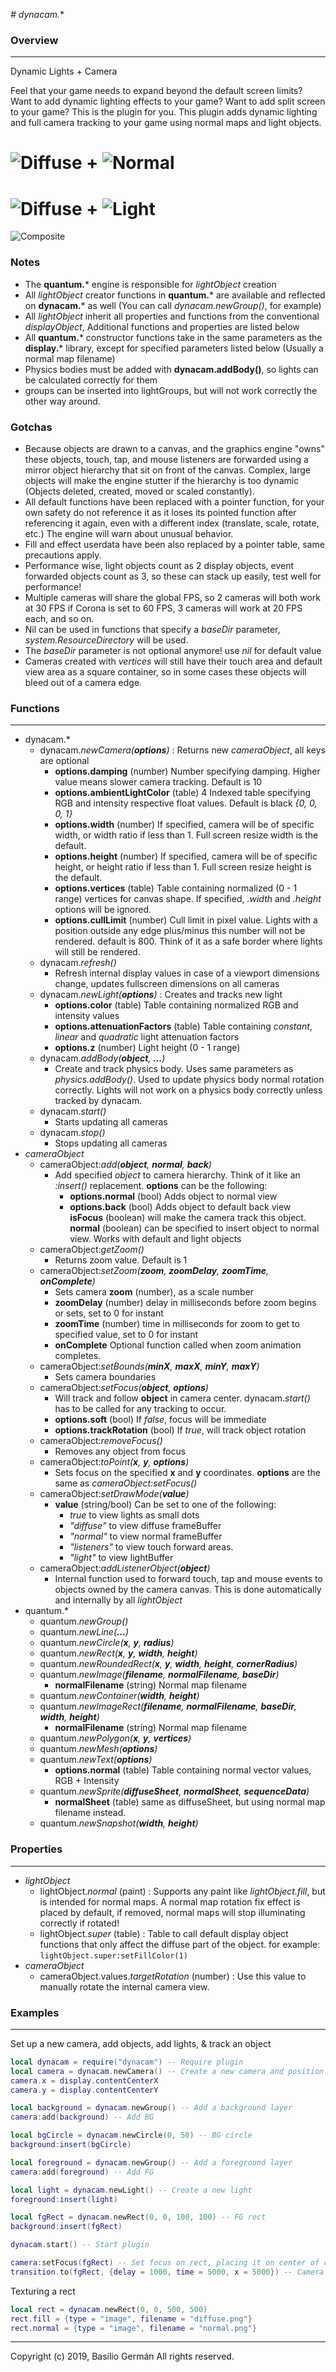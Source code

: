 *# dynacam.**
### Overview
---

Dynamic Lights + Camera

Feel that your game needs to expand beyond the default screen limits? Want to add dynamic lighting effects to your game? Want to add split screen to your game? This is the plugin for you.
This plugin adds dynamic lighting and full camera tracking to your game using normal maps and light objects.

![Diffuse](images/demo_diffuse.jpg)
+
![Normal](images/demo_normal.jpg)
=
![Diffuse](images/demo_diffuse.jpg)
+
![Light](images/demo_light.jpg)
=
![Composite](images/demo_composite.jpg)

### Notes

- The **quantum.*** engine is responsible for *lightObject* creation
- All *lightObject* creator functions in **quantum.*** are available and reflected on **dynacam.*** as well (You can call *dynacam.newGroup()*, for example)
- All *lightObject* inherit all properties and functions from the conventional *displayObject*, Additional functions and properties are listed below
- All **quantum.*** constructor functions take in the same parameters as the **display.*** library, except for specified parameters listed below (Usually a normal map filename)
- Physics bodies must be added with **dynacam.addBody()**, so lights can be calculated correctly for them
- groups can be inserted into lightGroups, but will not work correctly the other way around.

### Gotchas
- Because objects are drawn to a canvas, and the graphics engine "owns" these objects, touch, tap, and mouse listeners are forwarded using a mirror object hierarchy that sit on front of the canvas. Complex, large objects will make the engine stutter if the hierarchy is too dynamic (Objects deleted, created, moved or scaled constantly).
- All default functions have been replaced with a pointer function, for your own safety do not reference it as it loses its pointed function after referencing it again, even with a different index (translate, scale, rotate, etc.) The engine will warn about unusual behavior.
- Fill and effect userdata have been also replaced by a pointer table, same precautions apply.
- Performance wise, light objects count as 2 display objects, event forwarded objects count as 3, so these can stack up easily, test well for performance!
- Multiple cameras will share the global FPS, so 2 cameras will both work at 30 FPS if Corona is set to 60 FPS, 3 cameras will work at 20 FPS each, and so on. 
- Nil can be used in functions that specify a *baseDir* parameter, *system.ResourceDirectory* will be used.
- The *baseDir* parameter is not optional anymore! use *nil* for default value
- Cameras created with *vertices* will still have their touch area and default view area as a square container, so in some cases these objects will bleed out of a camera edge.

### Functions
---

- dynacam.*
	- dynacam.*newCamera(**options**)* : Returns new *cameraObject*, all keys are optional
		- **options.damping** (number) Number specifying damping. Higher value means slower camera tracking. Default is 10
		- **options.ambientLightColor** (table) 4 Indexed table specifying RGB and intensity respective float values. Default is black *{0, 0, 0, 1}*
		- **options.width** (number) If specified, camera will be of specific width, or width ratio if less than 1. Full screen resize width is the default.
		- **options.height** (number) If specified, camera will be of specific height, or height ratio if less than 1. Full screen resize height is the default.
		- **options.vertices** (table) Table containing normalized (0 - 1 range) vertices for canvas shape. If specified, *.width* and *.height* options will be ignored.
		- **options.cullLimit** (number) Cull limit in pixel value. Lights with a position outside any edge plus/minus this number will not be rendered. default is 800. Think of it as a safe border where lights will still be rendered.
	- dynacam.*refresh()*
		- Refresh internal display values in case of a viewport dimensions change, updates fullscreen dimensions on all cameras
	- dynacam.*newLight(**options**)* : Creates and tracks new light
        - **options.color** (table) Table containing normalized RGB and intensity values
		- **options.attenuationFactors** (table) Table containing *constant*, *linear* and *quadratic* light attenuation factors
		- **options.z** (number) Light height (0 - 1 range)
	- dynacam.*addBody(**object**, **...**)*
        - Create and track physics body. Uses same parameters as *physics.addBody()*. Used to update physics body normal rotation correctly. Lights will not work on a physics body correctly unless tracked by dynacam.
	- dynacam.*start()*
        - Starts updating all cameras
    - dynacam.*stop()*
        - Stops updating all cameras
- *cameraObject*
    - cameraObject:*add(**object**, **normal**, **back**)*
        - Add specified *object* to camera hierarchy. Think of it like an *:insert()* replacement. **options** can be the following:
            - **options.normal** (bool) Adds object to normal view
            - **options.back** (bool) Adds object to default back view
	**isFocus** (boolean) will make the camera track this object. **normal** (boolean) can be specified to insert object to normal view. Works with default and light objects
    - cameraObject:*getZoom()*
        - Returns zoom value. Default is 1
    - cameraObject:*setZoom(**zoom**, **zoomDelay**, **zoomTime**, **onComplete**)*
        - Sets camera **zoom** (number), as a scale number
        - **zoomDelay** (number) delay in milliseconds before zoom begins or sets, set to 0 for instant
        - **zoomTime** (number) time in milliseconds for zoom to get to specified value, set to 0 for instant
        - **onComplete** Optional function called when zoom animation completes.
    - cameraObject:*setBounds(**minX**, **maxX**, **minY**, **maxY**)*
        - Sets camera boundaries
    - cameraObject:*setFocus(**object**, **options**)*
        - Will track and follow **object** in camera center. dynacam.*start()* has to be called for any tracking to occur.
        - **options.soft** (bool) If *false*, focus will be immediate
        - **options.trackRotation** (bool) If *true*, will track object rotation
    - cameraObject:*removeFocus()*
        - Removes any object from focus
    - cameraObject:*toPoint(**x**, **y**, **options**)*
        - Sets focus on the specified **x** and **y** coordinates. **options** are the same as *cameraObject:setFocus()*
    - cameraObject:*setDrawMode(**value**)*
        - **value** (string/bool) Can be set to one of the following:
            - *true* to view lights as small dots
            - *"diffuse"* to view diffuse frameBuffer
            - *"normal"* to view normal frameBuffer
            - *"listeners"* to view touch forward areas.
            - *"light"* to view lightBuffer
    - cameraObject:*addListenerObject(**object**)*
        - Internal function used to forward touch, tap and mouse events to objects owned by the camera canvas. This is done automatically and internally by all *lightObject*
- quantum.*
	- quantum.*newGroup()*
	- quantum.*newLine(**...**)*
	- quantum.*newCircle(**x**, **y**, **radius**)*
	- quantum.*newRect(**x**, **y**, **width**, **height**)*
	- quantum.*newRoundedRect(**x**, **y**, **width**, **height**, **cornerRadius**)*
	- quantum.*newImage(**filename**, **normalFilename**, **baseDir**)*
		- **normalFilename** (string) Normal map filename
	- quantum.*newContainer(**width**, **height**)*
	- quantum.*newImageRect(**filename**, **normalFilename**, **baseDir**, **width**, **height**)*
		- **normalFilename** (string) Normal map filename
	- quantum.*newPolygon(**x**, **y**, **vertices**)*
	- quantum.*newMesh(**options**)*
	- quantum.*newText(**options**)*
		- **options.normal** (table) Table containing normal vector values, RGB + Intensity
	- quantum.*newSprite(**diffuseSheet**, **normalSheet**, **sequenceData**)*
		- **normalSheet** (table) same as diffuseSheet, but using normal map filename instead.
	- quantum.*newSnapshot(**width**, **height**)*

### Properties
---

- *lightObject*
    - lightObject.*normal* (paint) : Supports any paint like *lightObject.fill*, but is intended for normal maps. A normal map rotation fix effect is placed by default, if removed, normal maps will stop illuminating correctly if rotated!
	- lightObject.*super* (table) : Table to call default display object functions that only affect the diffuse part of the object. for example: `lightObject.super:setFillColor(1)`
- *cameraObject*
    - cameraObject.values.*targetRotation* (number) : Use this value to manually rotate the internal camera view.

### Examples
---
Set up a new camera, add objects, add lights, & track an object
````lua
local dynacam = require("dynacam") -- Require plugin
local camera = dynacam.newCamera() -- Create a new camera and position it
camera.x = display.contentCenterX
camera.y = display.contentCenterY

local background = dynacam.newGroup() -- Add a background layer
camera:add(background) -- Add BG

local bgCircle = dynacam.newCircle(0, 50) -- BG circle
background:insert(bgCircle)

local foreground = dynacam.newGroup() -- Add a foreground layer
camera:add(foreground) -- Add FG

local light = dynacam.newLight() -- Create a new light
foreground:insert(light)

local fgRect = dynacam.newRect(0, 0, 100, 100) -- FG rect
background:insert(fgRect)

dynacam.start() -- Start plugin

camera:setFocus(fgRect) -- Set focus on rect, placing it on center of camera.
transition.to(fgRect, {delay = 1000, time = 5000, x = 5000}) -- Camera should follow rect, leaving circle behind
````
Texturing a rect
````lua
local rect = dynacam.newRect(0, 0, 500, 500)
rect.fill = {type = "image", filename = "diffuse.png"}
rect.normal = {type = "image", filename = "normal.png"}
````



---
Copyright (c) 2019, Basilio Germán
All rights reserved.